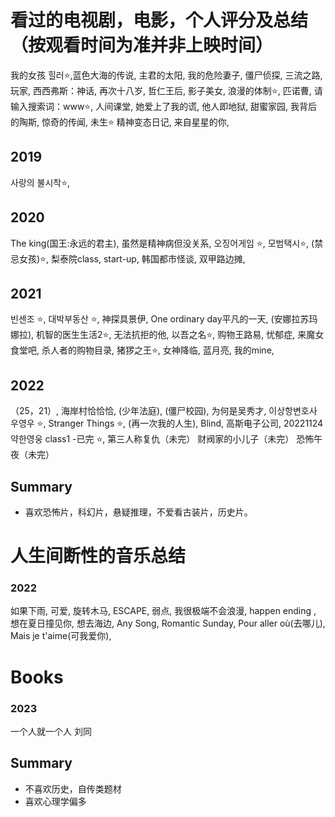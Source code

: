 # 看过的电视剧，电影，个人评分及总结（按观看时间为准并非上映时间）

我的女孩
힐러⭐,蓝色大海的传说,
主君的太阳,
我的危险妻子,
僵尸侦探,
三流之路,
玩家,
西西弗斯：神话,
再次十八岁,
哲仁王后,
影子美女,
浪漫的体制⭐,
匹诺曹,
请输入搜索词：www⭐,
人间课堂,
她爱上了我的谎,
他人即地狱,
甜蜜家园,
我背后的陶斯,
惊奇的传闻,
未生⭐
精神变态日记,
来自星星的你,

## 2019
사랑의 불시착⭐,

## 2020
The king(国王:永远的君主),
虽然是精神病但没关系,
오징어게임 ⭐,
모범택시⭐,
(禁忌女孩)⭐,
梨泰院class,
start-up,
韩国都市怪谈,
双甲路边摊,
## 2021
빈센조 ⭐,
대박부동산 ⭐,
神探具景伊,
One ordinary day平凡的一天,
(安娜拉苏玛娜拉),
机智的医生生活2⭐,
无法抗拒的他,
以吾之名⭐,
购物王路易,
忧郁症,
来魔女食堂吧,
杀人者的购物目录,
猪猡之王⭐,
女神降临,
蓝月亮,
我的mine,
## 2022
（25，21）,
海岸村恰恰恰,
(少年法庭),
(僵尸校园),
为何是吴秀才,
이상항변호사 우영우 ⭐,
Stranger Things ⭐,
(再一次我的人生),
Blind,
高斯电子公司,
20221124약한영웅 class1 -已完 ⭐,
第三人称复仇（未完）
财阀家的小儿子（未完）
恐怖午夜（未完）


## Summary
- 喜欢恐怖片，科幻片，悬疑推理，不爱看古装片，历史片。

# 人生间断性的音乐总结

### 2022
如果下雨,
可爱,
旋转木马,
ESCAPE,
弱点,
我很极端不会浪漫,
happen ending ,
想在夏日撞见你,
想去海边,
Any Song,
Romantic Sunday,
Pour aller où(去哪儿),
Mais je t'aime(可我爱你),

# Books
### 2023
一个人就一个人 刘同

## Summary
- 不喜欢历史，自传类题材
- 喜欢心理学偏多
